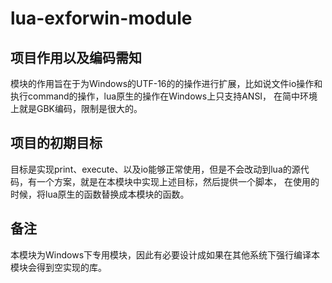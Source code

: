 # lua-exforwin-module



## 项目作用以及编码需知

模块的作用旨在于为Windows的UTF-16的的操作进行扩展，比如说文件io操作和执行command的操作，lua原生的操作在Windows上只支持ANSI，
在简中环境上就是GBK编码，限制是很大的。

## 项目的初期目标

目标是实现print、execute、以及io能够正常使用，但是不会改动到lua的源代码，有一个方案，就是在本模块中实现上述目标，然后提供一个脚本，
在使用的时候，将lua原生的函数替换成本模块的函数。

## 备注

本模块为Windows下专用模块，因此有必要设计成如果在其他系统下强行编译本模块会得到空实现的库。